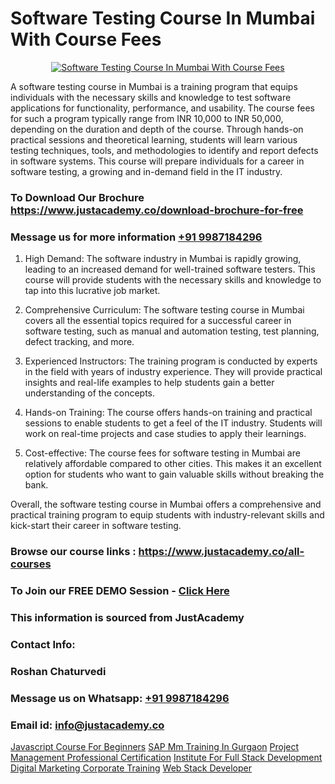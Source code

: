 # Software Testing Course In Mumbai With Course Fees

<p align="center">
  <a href="https://justacademy.co/program-detail/software-testing">
    <img src="https://justacademy.co/storage2/program_images/1704700438.webp" alt="Software Testing Course In Mumbai With Course Fees">
  </a>
</p>


A software testing course in Mumbai is a training program that equips individuals with the necessary skills and knowledge to test software applications for functionality, performance, and usability. The course fees for such a program typically range from INR 10,000 to INR 50,000, depending on the duration and depth of the course. Through hands-on practical sessions and theoretical learning, students will learn various testing techniques, tools, and methodologies to identify and report defects in software systems. This course will prepare individuals for a career in software testing, a growing and in-demand field in the IT industry.
### To Download Our Brochure https://www.justacademy.co/download-brochure-for-free
### Message us for more information [+91 9987184296](https://api.whatsapp.com/send?phone=919987184296)
1) High Demand: The software industry in Mumbai is rapidly growing, leading to an increased demand for well-trained software testers. This course will provide students with the necessary skills and knowledge to tap into this lucrative job market.

2) Comprehensive Curriculum: The software testing course in Mumbai covers all the essential topics required for a successful career in software testing, such as manual and automation testing, test planning, defect tracking, and more.

3) Experienced Instructors: The training program is conducted by experts in the field with years of industry experience. They will provide practical insights and real-life examples to help students gain a better understanding of the concepts.

4) Hands-on Training: The course offers hands-on training and practical sessions to enable students to get a feel of the IT industry. Students will work on real-time projects and case studies to apply their learnings.

5) Cost-effective: The course fees for software testing in Mumbai are relatively affordable compared to other cities. This makes it an excellent option for students who want to gain valuable skills without breaking the bank.

Overall, the software testing course in Mumbai offers a comprehensive and practical training program to equip students with industry-relevant skills and kick-start their career in software testing.

### Browse our course links : https://www.justacademy.co/all-courses 
### To Join our FREE DEMO Session - [Click Here](https://www.justacademy.co/register-for-course-demo)


### This information is sourced from JustAcademy
### Contact Info:
### Roshan Chaturvedi
### Message us on Whatsapp: [+91 9987184296](https://api.whatsapp.com/send?phone=919987184296)
### Email id: [info@justacademy.co](mailto:info@justacademy.co)
                    
[Javascript Course For Beginners](https://www.linkedin.com/pulse/javascript-course-beginners-justacademy-mumbai-gjxfc?trackingId=C1cuUO7hMBBqQwxNGFoIcg%3D%3D&lipi=urn%3Ali%3Apage%3Ad_flagship3_showcase_admin%3Bwznj2UNcTieGGkSiw6VF5Q%3D%3D)
[SAP Mm Training In Gurgaon](https://www.linkedin.com/pulse/sap-mm-training-gurgaon-justacademy-bay-area-otpjf/)
[Project Management Professional Certification](https://medium.com/@namusn/project-management-professional-certification-e0cb2b1a41a5)
[Institute For Full Stack Development](https://medium.com/@justacademytraining/institute-for-full-stack-development-14df1852e10e)
[Digital Marketing Corporate Training](https://justacademyin.github.io/Articles/Digital-Marketing-Corporate-Training)
[Web Stack Developer](https://justacademyin.github.io/Articles/Web-Stack-Developer)
